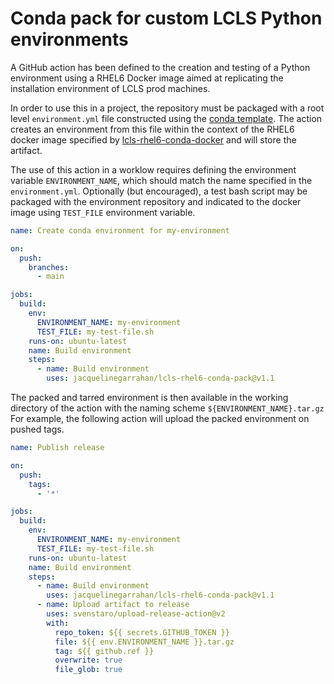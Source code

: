 # Conda pack for custom LCLS Python environments

A GitHub action has been defined to the creation and testing of a Python environment using a RHEL6 Docker image aimed at replicating the installation environment of LCLS prod machines. 

In order to use this in a project, the repository must be packaged with a root level `environment.yml` file constructed using the [conda template](https://conda.io/projects/conda/en/latest/user-guide/tasks/manage-environments.html#create-env-file-manually). The action creates an environment from this file within the context of the RHEL6 docker image specified by [lcls-rhel6-conda-docker](https://github.com/slaclab/lcls-rhel6-conda-docker) and will store the artifact.

The use of this action in a worklow requires defining the environment variable `ENVIRONMENT_NAME`, which should match the name specified in the `environment.yml`. Optionally (but encouraged), a test bash script may be packaged with the environment repository and indicated to the docker image using `TEST_FILE` environment variable.

```yaml
name: Create conda environment for my-environment

on:
  push:
    branches:
      - main

jobs:
  build:
    env:
      ENVIRONMENT_NAME: my-environment
      TEST_FILE: my-test-file.sh
    runs-on: ubuntu-latest
    name: Build environment
    steps:
      - name: Build environment
        uses: jacquelinegarrahan/lcls-rhel6-conda-pack@v1.1
```

The packed and tarred environment is then available in the working directory of the action with the naming scheme `${ENVIRONMENT_NAME}.tar.gz` For example, the following action will upload the packed environment on pushed tags. 

```yaml
name: Publish release

on:  
  push:
    tags:
      - '*'

jobs:
  build:
    env:
      ENVIRONMENT_NAME: my-environment
      TEST_FILE: my-test-file.sh
    runs-on: ubuntu-latest
    name: Build environment
    steps:
      - name: Build environment
        uses: jacquelinegarrahan/lcls-rhel6-conda-pack@v1.1
      - name: Upload artifact to release
        uses: svenstaro/upload-release-action@v2
        with:
          repo_token: ${{ secrets.GITHUB_TOKEN }}
          file: ${{ env.ENVIRONMENT_NAME }}.tar.gz
          tag: ${{ github.ref }}
          overwrite: true
          file_glob: true
```